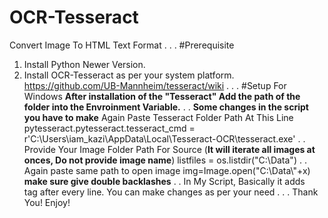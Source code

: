 # OCR-Tesseract
Convert Image To HTML Text Format 
.
.
.
#Prerequisite
1. Install Python Newer Version.
2. Install OCR-Tesseract as per your system platform.
 https://github.com/UB-Mannheim/tesseract/wiki
.
.
.
#Setup
For Windows **After installation of the "Tesseract" Add the path of the folder into the Envroinment Variable.**
.
.
**Some changes in the script you have to make**
Again Paste Tesseract Folder Path At This Line 
pytesseract.pytesseract.tesseract_cmd = r'C:\Users\iam_kazi\AppData\Local\Tesseract-OCR\tesseract.exe'
.
.
Provide Your Image Folder Path For Source (**It will iterate all images at onces, Do not provide image name**)
listfiles = os.listdir("C:\Data")
.
.
Again paste same path to open image 
img=Image.open("C:\\Data\\"+x) **make sure give double backlashes**
.
.
In My Script, Basically it adds <br> tag after every line.
You can make changes as per your need
.
.
.
Thank You! Enjoy!
